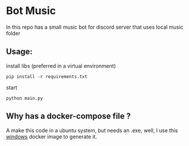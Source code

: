# Bot Music

In this repo has a small music bot for discord server that uses local music folder

## Usage:

install libs (preferred in a virtual environment)<br>
```
pip install -r requirements.txt
``` 

start <br>
```
python main.py
``` 

## Why has a docker-compose file ?

A make this code in a ubuntu system, but needs an .exe, well, I use this [windows](https://github.com/dockur/windows) docker image to generate it.